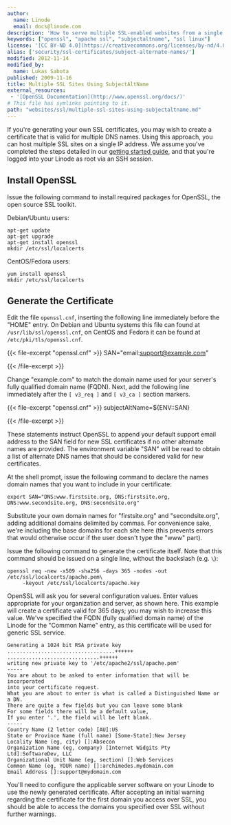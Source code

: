 ```yaml
---
author:
  name: Linode
  email: docs@linode.com
description: 'How to serve multiple SSL-enabled websites from a single public IP using the SubjectAltName feature of OpenSSL.'
keywords: ["openssl", "apache ssl", "subjectaltname", "ssl linux"]
license: '[CC BY-ND 4.0](https://creativecommons.org/licenses/by-nd/4.0)'
alias: ['security/ssl-certificates/subject-alternate-names/']
modified: 2012-11-14
modified_by:
  name: Lukas Sabota
published: 2009-11-16
title: Multiple SSL Sites Using SubjectAltName
external_resources:
 - '[OpenSSL Documentation](http://www.openssl.org/docs/)'
# This file has symlinks pointing to it.
path: "websites/ssl/multiple-ssl-sites-using-subjectaltname.md"
---
```


If you're generating your own SSL certificates, you may wish to create a certificate that is valid for multiple DNS names. Using this approach, you can host multiple SSL sites on a single IP address. We assume you've completed the steps detailed in our [getting started guide](/docs/getting-started/), and that you're logged into your Linode as root via an SSH session.

## Install OpenSSL

Issue the following command to install required packages for OpenSSL, the open source SSL toolkit.

Debian/Ubuntu users:

    apt-get update
    apt-get upgrade
    apt-get install openssl
    mkdir /etc/ssl/localcerts

CentOS/Fedora users:

    yum install openssl
    mkdir /etc/ssl/localcerts

## Generate the Certificate

Edit the file `openssl.cnf`, inserting the following line immediately before the "HOME" entry. On Debian and Ubuntu systems this file can found at `/usr/lib/ssl/openssl.cnf`, on CentOS and Fedora it can be found at `/etc/pki/tls/openssl.cnf`.

{{< file-excerpt "openssl.cnf" >}}
SAN="email:support@example.com"

{{< /file-excerpt >}}


Change "example.com" to match the domain name used for your server's fully qualified domain name (FQDN). Next, add the following line immediately after the `[ v3_req ]` and `[ v3_ca ]` section markers.

{{< file-excerpt "openssl.cnf" >}}
subjectAltName=${ENV::SAN}

{{< /file-excerpt >}}

These statements instruct OpenSSL to append your default support email address to the SAN field for new SSL certificates if no other alternate names are provided. The environment variable "SAN" will be read to obtain a list of alternate DNS names that should be considered valid for new certificates.

At the shell prompt, issue the following command to declare the names domain names that you want to include in your certificate:

    export SAN="DNS:www.firstsite.org, DNS:firstsite.org, DNS:www.secondsite.org, DNS:secondsite.org"

Substitute your own domain names for "firstsite.org" and "secondsite.org", adding additional domains delimited by commas. For convenience sake, we're including the base domains for each site here (this prevents errors that would otherwise occur if the user doesn't type the "www" part).

Issue the following command to generate the certificate itself. Note that this command should be issued on a single line, without the backslash (e.g. `\`):

    openssl req -new -x509 -sha256 -days 365 -nodes -out /etc/ssl/localcerts/apache.pem\
         -keyout /etc/ssl/localcerts/apache.key

OpenSSL will ask you for several configuration values. Enter values appropriate for your organization and server, as shown here. This example will create a certificate valid for 365 days; you may wish to increase this value. We've specified the FQDN (fully qualified domain name) of the Linode for the "Common Name" entry, as this certificate will be used for generic SSL service.

    Generating a 1024 bit RSA private key
    ...................................++++++
    ..............................++++++
    writing new private key to '/etc/apache2/ssl/apache.pem'
    -----
    You are about to be asked to enter information that will be incorporated
    into your certificate request.
    What you are about to enter is what is called a Distinguished Name or a DN.
    There are quite a few fields but you can leave some blank
    For some fields there will be a default value,
    If you enter '.', the field will be left blank.
    -----
    Country Name (2 letter code) [AU]:US
    State or Province Name (full name) [Some-State]:New Jersey
    Locality Name (eg, city) []:Absecon
    Organization Name (eg, company) [Internet Widgits Pty Ltd]:SoftwareDev, LLC
    Organizational Unit Name (eg, section) []:Web Services
    Common Name (eg, YOUR name) []:archimedes.mydomain.com
    Email Address []:support@mydomain.com

You'll need to configure the applicable server software on your Linode to use the newly generated certificate. After accepting an initial warning regarding the certificate for the first domain you access over SSL, you should be able to access the domains you specified over SSL without further warnings.